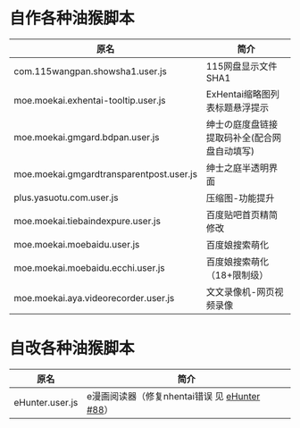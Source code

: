 # 自作各种油猴脚本

| 原名  | 简介  |
| ------------ | ------------ |
| com.115wangpan.showsha1.user.js  | 115网盘显示文件SHA1  |
| moe.moekai.exhentai-tooltip.user.js  | ExHentai缩略图列表标题悬浮提示  |
| moe.moekai.gmgard.bdpan.user.js  | 绅士の庭度盘链接提取码补全(配合网盘自动填写)  |
| moe.moekai.gmgardtransparentpost.user.js  | 绅士之庭半透明界面  |
| plus.yasuotu.com.user.js  | 压缩图-功能提升  |
| moe.moekai.tiebaindexpure.user.js  | 百度贴吧首页精简修改  |
| moe.moekai.moebaidu.user.js | 百度娘搜索萌化 |
| moe.moekai.moebaidu.ecchi.user.js | 百度娘搜索萌化（18+限制级） |
| moe.moekai.aya.videorecorder.user.js | 文文录像机-网页视频录像 |
# 自改各种油猴脚本
| 原名  | 简介  |
| ------------ | ------------ |
| eHunter.user.js | e漫画阅读器（修复nhentai错误 见 [eHunter #88](https://github.com/hanFengSan/eHunter/pull/88)）|